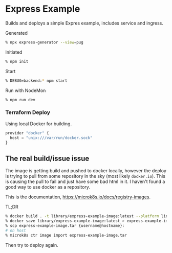 # Express Example

Builds and deploys a simple Expres example, includes service and ingress.

Generated

```bash
% npx express-generator --view=pug
```

Initiated

```bash
% npm init
```

Start

```bash
% DEBUG=backend:* npm start
```

Run with NodeMon

```
% npm run dev
```

### Terraform Deploy

Using local Docker for building.

```javascript
provider "docker" {
  host = "unix:///var/run/docker.sock"
}
```

## The real build/issue issue

The image is getting build and pushed to docker locally, however the deploy is trying to pull from some repository in the sky (most likely `docker.io`). This is causing the pull to fail and just have some bad html in it. I haven't found a good way to use docker as a repository.

This is the documentation, <https://microk8s.io/docs/registry-images>.

TL;DR

```bash
% docker build . -t library/express-example-image:latest --platform linux/arm64 # check your deployment platform
% docker save library/express-example-image:latest > express-example-image.tar
% scp express-example-image.tar {username@hostname}:
# on host
% microk8s ctr image import express-example-image.tar
```

Then try to deploy again.
